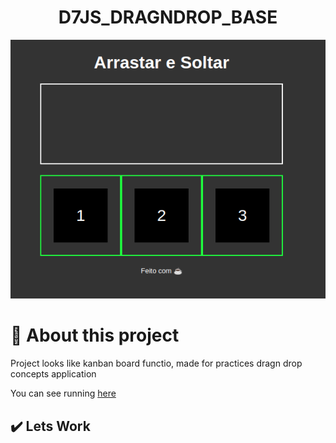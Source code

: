 <h1 align="center">D7JS_DRAGNDROP_BASE</h1>

<p align="center" >
    <img src="./assets/images/cover.png">
</p>

# 📝 About this project

Project looks like kanban board functio, made for practices dragn drop concepts application

You can see running [here](https://jeferson1.github.io/D7JS_DRAGNDROP_BASE/)

## ✔️ Lets Work